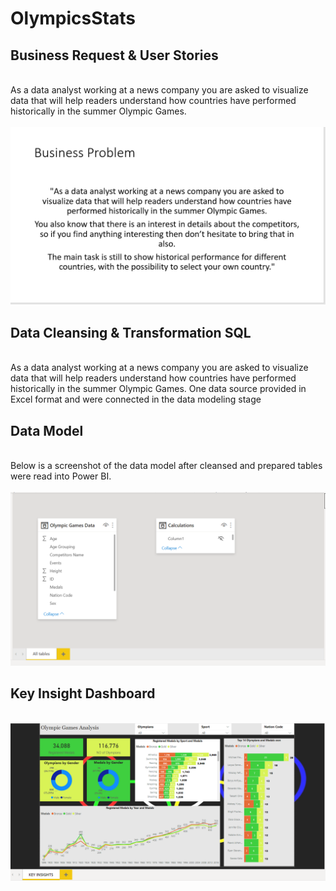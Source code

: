 # OlympicsStats
<h2>Business Request & User Stories</h2><br>
As a data analyst working at a news company you are asked to visualize data that will help readers understand how countries have performed historically in the summer Olympic Games.
<br><br>
<img src='BR.PNG'>
<br>
<h2>Data Cleansing & Transformation SQL</h2>
<br>
As a data analyst working at a news company you are asked to visualize data that will help readers understand how countries have performed historically in the summer Olympic Games.
One data source provided in Excel format and were connected in the data modeling stage
<br>
<h2>Data Model</h2>
<br>
Below is a screenshot of the data model after cleansed and prepared tables were read into Power BI.
<br>
<br>
<img src='DM.PNG'>
<br>
<h2>Key Insight Dashboard</h2>
<br>
<img src='insight.PNG'>
<br>
